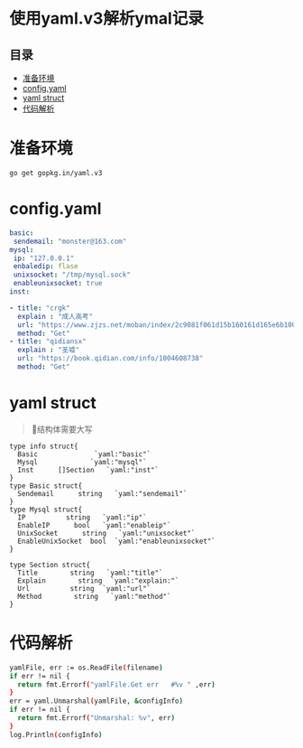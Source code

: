 # 使用yaml.v3解析ymal记录

## 目录

-   [准备环境](#准备环境)
-   [config.yaml](#configyaml)
-   [yaml struct](#yaml-struct)
-   [代码解析](#代码解析)

# 准备环境

```纯文本
go get gopkg.in/yaml.v3
```

# config.yaml

```yaml
basic:
 sendemail: "monster@163.com"
mysql:
 ip: "127.0.0.1"
 enbaledip: flase
 unixsocket: "/tmp/mysql.sock"
 enableunixsocket: true
inst:

- title: "crgk"
  explain : "成人高考"
  url: "https://www.zjzs.net/moban/index/2c9081f061d15b160161d165e6b10014_tree.html"
  method: "Get"
- title: "qidiansx"
  explain : "圣墟"
  url: "https://book.qidian.com/info/1004608738"
  method: "Get"
```

# yaml struct

> 📌结构体需要大写

```纯文本
type info struct{
  Basic              `yaml:"basic"`
  Mysql             `yaml:"mysql"`
  Inst      []Section   `yaml:"inst"`
}
type Basic struct{
  Sendemail      string   `yaml:"sendemail"`
}
type Mysql struct{
  IP          string   `yaml:"ip"`
  EnableIP      bool   `yaml:"enableip"`  
  UnixSocket      string   `yaml:"unixsocket"`
  EnableUnixSocket  bool  `yaml:"enableunixsocket"`
}

type Section struct{
  Title        string   `yaml:"title"`
  Explain        string  `yaml:"explain:"`
  Url          string  `yaml:"url"`
  Method        string   `yaml:"method"`
}
```

# 代码解析

```bash
yamlFile, err := os.ReadFile(filename)
if err != nil {
  return fmt.Errorf("yamlFile.Get err   #%v " ,err)
}
err = yaml.Unmarshal(yamlFile, &configInfo)
if err != nil {
  return fmt.Errorf("Unmarshal: %v", err)
}
log.Println(configInfo)
```
